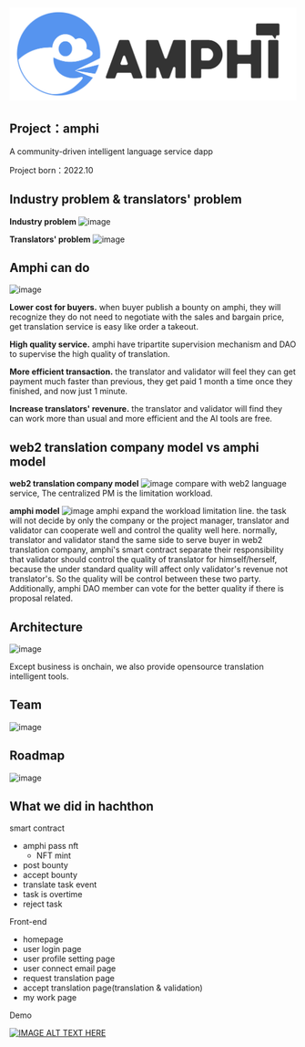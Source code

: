 ![image](https://github.com/Amphi-lab/hackathon-2022-winter-1/blob/main/teams/16-Amphi/Docs/frog-logo_light.png)

## Project：amphi
A community-driven intelligent language service dapp

Project born：2022.10

## Industry problem & translators' problem
**Industry problem**
![image](https://github.com/Amphi-lab/hackathon-2022-winter/blob/main/teams/16-Amphi/Doc/Industry%20problem.png)

**Translators' problem**
![image](https://github.com/Amphi-lab/hackathon-2022-winter/blob/main/teams/16-Amphi/Doc/Translator%E2%80%98s%20problem.png)

## Amphi can do
![image](https://github.com/Amphi-lab/hackathon-2022-winter/blob/main/teams/16-Amphi/Doc/Amphi%20do.png)

**Lower cost for buyers.** when buyer publish a bounty on amphi, they will recognize they do not need to negotiate with the sales and bargain price, get translation service is easy like order a takeout.

**High quality service.** amphi have tripartite supervision mechanism and DAO to supervise the high quality of translation.

**More efficient transaction.** the translator and validator will feel they can get payment much faster than previous, they get paid 1 month a time once they finished, and now just 1 minute.

**Increase translators' revenure.** the translator and validator will find they can work more than usual and more efficient  and the AI tools are free.

## web2 translation company model vs amphi model

**web2 translation company model**
![image](https://github.com/Amphi-lab/hackathon-2022-winter/blob/main/teams/16-Amphi/Doc/%E5%9B%BE%E7%89%877.png)
compare with web2 language service, The centralized PM is the limitation workload.

**amphi model**
![image](https://github.com/Amphi-lab/hackathon-2022-winter/blob/main/teams/16-Amphi/Doc/%E5%9B%BE%E7%89%876.png)
amphi expand the workload limitation line. the task will not decide by only the company or the project manager, translator and validator can cooperate well and control the quality well here. normally, translator and validator stand the same side to serve buyer in web2 translation company, amphi's smart contract separate their responsibility that validator should control the quality of translator for  himself/herself, because the under standard quality will affect only validator's revenue not translator's. So the quality will be control between these two party. Additionally, amphi DAO member can vote for the better quality if there is proposal related.


## Architecture 

![image](https://github.com/Amphi-lab/hackathon-2022-winter/blob/main/teams/16-Amphi/Doc/%E5%9B%BE%E7%89%875.png)

Except business is onchain, we also provide opensource translation intelligent tools.


## Team
![image](https://github.com/Amphi-lab/hackathon-2022-winter/blob/main/teams/16-Amphi/Doc/Team%20pic.png)

## Roadmap
![image](https://github.com/Amphi-lab/hackathon-2022-winter/blob/main/teams/16-Amphi/Doc/Roadmap.png)

## What we did in hachthon

smart contract
* amphi pass nft
    *  NFT mint
* post bounty
* accept bounty
* translate task event
* task is overtime
* reject task

Front-end
* homepage
* user login page
* user profile setting page
* user connect email page
* request translation page
* accept translation page(translation & validation)
* my work page 

Demo
  
[![IMAGE ALT TEXT HERE](https://img.youtube.com/vi/wE-10IMH4Qk/0.jpg)](https://www.youtube.com/watch?v=wE-10IMH4Qk)


